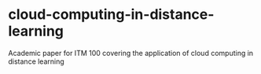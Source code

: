 # cloud-computing-in-distance-learning
Academic paper for ITM 100 covering the application of cloud computing in distance learning 
